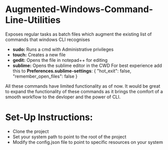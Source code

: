 # Augmented-Windows-Command-Line-Utilities
Exposes regular tasks as batch files which augment the existing list of commands that windows CLI recognises
- **sudo:** Runs a cmd with Administrative privileges 
- **touch:** Creates a new file
- **gedit:** Opens the file in notepad++ for editing
- **sublime:** Opens the sublime editor in the CWD
	For best experience add this to **Preferences.sublime-settings**:
	{
		"hot_exit": false,
		"remember_open_files": false
	}

All these commands have limited functionality as of now. It would be great to expand the functionality of these commands as it brings the comfort of a smooth workflow to the devloper and the power of CLI.

Set-Up Instructions:
==============
- Clone the project
- Set your system path to point to the root of the project
- Modify the config.json file to point to specific resources on your system
